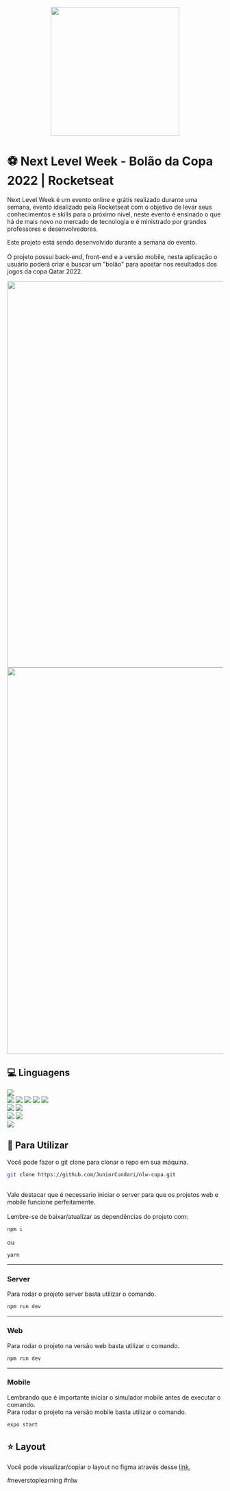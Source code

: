 <div align="center">
  <img width="300px" src="https://user-images.githubusercontent.com/88779658/199625810-3d7a0ead-c6fc-4893-89bb-91f71df75373.svg"/></br>
</div>

# :soccer: Next Level Week - Bolão da Copa 2022 | Rocketseat

Next Level Week é um evento online e grátis realizado durante uma semana, evento idealizado pela Rocketseat com o objetivo de levar seus conhecimentos e skills para o próximo nível, neste evento é ensinado o que há de mais novo no mercado de tecnologia e é ministrado por grandes professores e desenvolvedores.

Este projeto está sendo desenvolvido durante a semana do evento.<br /><br />
O projeto possuí back-end, front-end e a versão mobile, nesta aplicação o usuário poderá criar e buscar um "bolão" para apostar nos resultados dos jogos 
da copa Qatar 2022.

<div align="center" >
  <img width="900px" src="https://user-images.githubusercontent.com/88779658/199626200-6c22bc7a-2d32-4393-9024-18c16528ae5a.png" />
  <img width="900px" src="https://user-images.githubusercontent.com/88779658/199626192-8efcfbcd-b706-4d56-b860-31487e455beb.png" />
</div>

## :computer: Linguagens
<div>
  <img src="https://img.shields.io/badge/typescript-3178C6?style=for-the-badge&logo=typescript&logoColor=white" />
  <div align="start">
    <img src="https://img.shields.io/badge/Node.js-20232A?style=for-the-badge&logo=Node.js" />
    <img src="https://img.shields.io/badge/Fastify-000000?style=for-the-badge&logo=fastify" />
    <img src="https://img.shields.io/badge/SQLite-07405E?style=for-the-badge&logo=sqlite&logoColor=white" />
    <img src="https://img.shields.io/badge/Insomnia-black?style=for-the-badge&logo=insomnia&logoColor=5849BE" />
    <img src="https://img.shields.io/badge/Prisma-3982CE?style=for-the-badge&logo=Prisma&logoColor=white" />
  </div>
  
  <div>
    <img src="https://img.shields.io/badge/Next-black?style=for-the-badge&logo=next.js&logoColor=white" />
    <img src="https://img.shields.io/badge/Tailwind_CSS-38B2AC?style=for-the-badge&logo=tailwind-css&logoColor=white" />
  </div>
  
  <div>
    <img src="https://img.shields.io/badge/React Native-20232A?style=for-the-badge&logo=react&logoColor=61DAFB" />
    <img src="https://img.shields.io/badge/Expo-000020?style=for-the-badge&logo=expo&logoColor=BCC3CD" />
  <div>
  <img src="https://img.shields.io/badge/figma-%23F24E1E.svg?style=for-the-badge&logo=figma&logoColor=white" />
</div>

## :dart: Para Utilizar
Você pode fazer o git clone para clonar o repo em sua máquina.</br>
```bash
git clone https://github.com/JuniorCundari/nlw-copa.git
```
<br />
Vale destacar que é necessario iniciar o server para que os projetos web e mobile funcione perfeitamente.</br></br>
Lembre-se de baixar/atualizar as dependências do projeto com:

```bash
npm i
```

ou

```bash
yarn
```
---
### Server
Para rodar o projeto server basta utilizar o comando.
```bash
npm run dev
```
---
### Web
Para rodar o projeto na versão web basta utilizar o comando.
```bash
npm run dev
```
---
### Mobile
Lembrando que é importante iniciar o simulador mobile antes de executar o comando.<br />
Para rodar o projeto na versão mobile basta utilizar o comando.

```bash
expo start
```

## :star: Layout
Você pode visualizar/copiar o layout no figma através desse
[link.](https://www.figma.com/file/OxY9YyIvkpwZAW6WZewG7C/Bol%C3%A3o-da-Copa-(Community)?node-id=0%3A1)

#neverstoplearning #nlw
